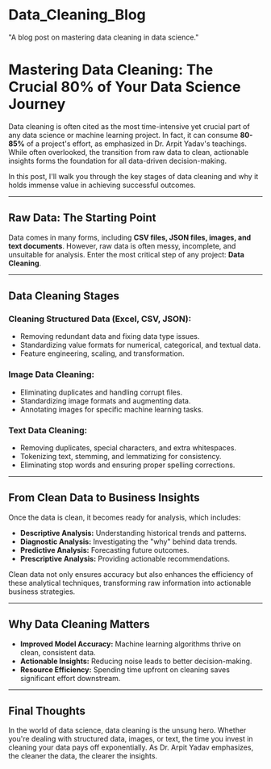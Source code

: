 # Data_Cleaning_Blog
"A blog post on mastering data cleaning in data science."
# Mastering Data Cleaning: The Crucial 80% of Your Data Science Journey

Data cleaning is often cited as the most time-intensive yet crucial part of any data science or machine learning project. In fact, it can consume **80-85%** of a project's effort, as emphasized in Dr. Arpit Yadav's teachings. While often overlooked, the transition from raw data to clean, actionable insights forms the foundation for all data-driven decision-making.

In this post, I'll walk you through the key stages of data cleaning and why it holds immense value in achieving successful outcomes.

---

## Raw Data: The Starting Point

Data comes in many forms, including **CSV files, JSON files, images, and text documents**. However, raw data is often messy, incomplete, and unsuitable for analysis. Enter the most critical step of any project: **Data Cleaning**.

---

## Data Cleaning Stages

### Cleaning Structured Data (Excel, CSV, JSON):
- Removing redundant data and fixing data type issues.
- Standardizing value formats for numerical, categorical, and textual data.
- Feature engineering, scaling, and transformation.

### Image Data Cleaning:
- Eliminating duplicates and handling corrupt files.
- Standardizing image formats and augmenting data.
- Annotating images for specific machine learning tasks.

### Text Data Cleaning:
- Removing duplicates, special characters, and extra whitespaces.
- Tokenizing text, stemming, and lemmatizing for consistency.
- Eliminating stop words and ensuring proper spelling corrections.

---

## From Clean Data to Business Insights

Once the data is clean, it becomes ready for analysis, which includes:
- **Descriptive Analysis:** Understanding historical trends and patterns.
- **Diagnostic Analysis:** Investigating the "why" behind data trends.
- **Predictive Analysis:** Forecasting future outcomes.
- **Prescriptive Analysis:** Providing actionable recommendations.

Clean data not only ensures accuracy but also enhances the efficiency of these analytical techniques, transforming raw information into actionable business strategies.

---

## Why Data Cleaning Matters

- **Improved Model Accuracy:** Machine learning algorithms thrive on clean, consistent data.
- **Actionable Insights:** Reducing noise leads to better decision-making.
- **Resource Efficiency:** Spending time upfront on cleaning saves significant effort downstream.

---

## Final Thoughts

In the world of data science, data cleaning is the unsung hero. Whether you're dealing with structured data, images, or text, the time you invest in cleaning your data pays off exponentially. As Dr. Arpit Yadav emphasizes, the cleaner the data, the clearer the insights.


